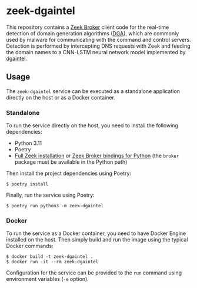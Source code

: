 # zeek-dgaintel

This repository contains a [Zeek Broker](https://zeek.org/) client code for the real-time detection of domain
generation algorithms ([DGA](https://en.wikipedia.org/wiki/Domain_generation_algorithm)), which are commonly used by
malware for communicating with the command and control servers. Detection is performed by intercepting DNS requests
with Zeek and feeding the domain names to a CNN-LSTM neural network model implemented by
[dgaintel](https://github.com/sudo-rushil/dgaintel).

## Usage

The `zeek-dgaintel` service can be executed as a standalone application directly on the host or as a Docker container.

### Standalone

To run the service directly on the host, you need to install the following dependencies:
- Python 3.11
- Poetry
- [Full Zeek installation](https://docs.zeek.org/en/master/install.html) or
[Zeek Broker bindings for Python](https://github.com/zeek/broker#compilinginstalling) (the `broker` package must be
available in the Python path)

Then install the project dependencies using Poetry:

```shell
$ poetry install
```

Finally, run the service using Poetry:

```shell
$ poetry run python3 -m zeek-dgaintel
```

### Docker

To run the service as a Docker container, you need to have Docker Engine installed on the host. Then simply build and
run the image using the typical Docker commands:

```shell
$ docker build -t zeek-dgaintel .
$ docker run -it --rm zeek-dgaintel
```

Configuration for the service can be provided to the `run` command using environment variables (`-e` option). 
